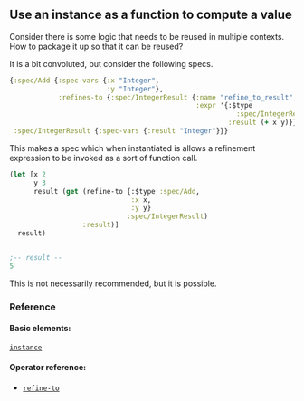 <!---
  This markdown file was generated. Do not edit.
  -->

## Use an instance as a function to compute a value

Consider there is some logic that needs to be reused in multiple contexts. How to package it up so that it can be reused?

It is a bit convoluted, but consider the following specs.

```clojure
{:spec/Add {:spec-vars {:x "Integer",
                        :y "Integer"},
            :refines-to {:spec/IntegerResult {:name "refine_to_result",
                                              :expr '{:$type
                                                        :spec/IntegerResult,
                                                      :result (+ x y)}}}},
 :spec/IntegerResult {:spec-vars {:result "Integer"}}}
```

This makes a spec which when instantiated is allows a refinement expression to be invoked as a sort of function call.

```clojure
(let [x 2
      y 3
      result (get (refine-to {:$type :spec/Add,
                              :x x,
                              :y y}
                             :spec/IntegerResult)
                  :result)]
  result)


;-- result --
5
```

This is not necessarily recommended, but it is possible.

### Reference

#### Basic elements:

[`instance`](../halite_basic-syntax-reference.md#instance)

#### Operator reference:

* [`refine-to`](../halite_full-reference.md#refine-to)


